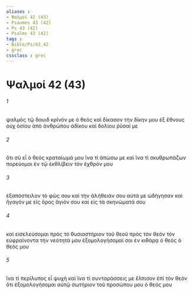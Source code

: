 ```yaml
---
aliases : 
- Ψαλμοί 42 (43)
- Psaumes 43 (42)
- Ps 43 (42)
- Psalms 43 (42)
tags : 
- Bible/Ps/43_42
- grec
cssclass : grec
---
```


# Ψαλμοί 42 (43)

###### 1
ψαλμὸς τῷ δαυιδ κρῖνόν με ὁ θεός καὶ δίκασον τὴν δίκην μου ἐξ ἔθνους οὐχ ὁσίου ἀπὸ ἀνθρώπου ἀδίκου καὶ δολίου ῥῦσαί με
###### 2
ὅτι σὺ εἶ ὁ θεός κραταίωμά μου ἵνα τί ἀπώσω με καὶ ἵνα τί σκυθρωπάζων πορεύομαι ἐν τῷ ἐκθλίβειν τὸν ἐχθρόν μου
###### 3
ἐξαπόστειλον τὸ φῶς σου καὶ τὴν ἀλήθειάν σου αὐτά με ὡδήγησαν καὶ ἤγαγόν με εἰς ὄρος ἅγιόν σου καὶ εἰς τὰ σκηνώματά σου
###### 4
καὶ εἰσελεύσομαι πρὸς τὸ θυσιαστήριον τοῦ θεοῦ πρὸς τὸν θεὸν τὸν εὐφραίνοντα τὴν νεότητά μου ἐξομολογήσομαί σοι ἐν κιθάρᾳ ὁ θεὸς ὁ θεός μου
###### 5
ἵνα τί περίλυπος εἶ ψυχή καὶ ἵνα τί συνταράσσεις με ἔλπισον ἐπὶ τὸν θεόν ὅτι ἐξομολογήσομαι αὐτῷ σωτήριον τοῦ προσώπου μου ὁ θεός μου
